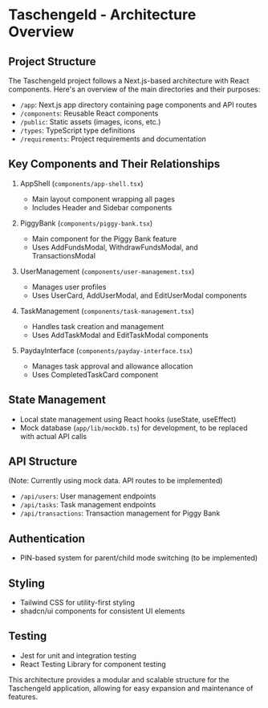 # Taschengeld - Architecture Overview

## Project Structure

The Taschengeld project follows a Next.js-based architecture with React components. Here's an overview of the main directories and their purposes:

- `/app`: Next.js app directory containing page components and API routes
- `/components`: Reusable React components
- `/public`: Static assets (images, icons, etc.)
- `/types`: TypeScript type definitions
- `/requirements`: Project requirements and documentation

## Key Components and Their Relationships

1. AppShell (`components/app-shell.tsx`)

   - Main layout component wrapping all pages
   - Includes Header and Sidebar components

2. PiggyBank (`components/piggy-bank.tsx`)

   - Main component for the Piggy Bank feature
   - Uses AddFundsModal, WithdrawFundsModal, and TransactionsModal

3. UserManagement (`components/user-management.tsx`)

   - Manages user profiles
   - Uses UserCard, AddUserModal, and EditUserModal components

4. TaskManagement (`components/task-management.tsx`)

   - Handles task creation and management
   - Uses AddTaskModal and EditTaskModal components

5. PaydayInterface (`components/payday-interface.tsx`)
   - Manages task approval and allowance allocation
   - Uses CompletedTaskCard component

## State Management

- Local state management using React hooks (useState, useEffect)
- Mock database (`app/lib/mockDb.ts`) for development, to be replaced with actual API calls

## API Structure

(Note: Currently using mock data. API routes to be implemented)

- `/api/users`: User management endpoints
- `/api/tasks`: Task management endpoints
- `/api/transactions`: Transaction management for Piggy Bank

## Authentication

- PIN-based system for parent/child mode switching (to be implemented)

## Styling

- Tailwind CSS for utility-first styling
- shadcn/ui components for consistent UI elements

## Testing

- Jest for unit and integration testing
- React Testing Library for component testing

This architecture provides a modular and scalable structure for the Taschengeld application, allowing for easy expansion and maintenance of features.
